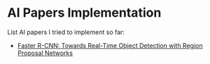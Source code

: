 # AI Papers Implementation
List AI papers I tried to implement so far:

* [Faster R-CNN: Towards Real-Time Object Detection with Region Proposal Networks](https://github.com/lloydaxeph/simple_frcnn_implementation_from_scratch)
